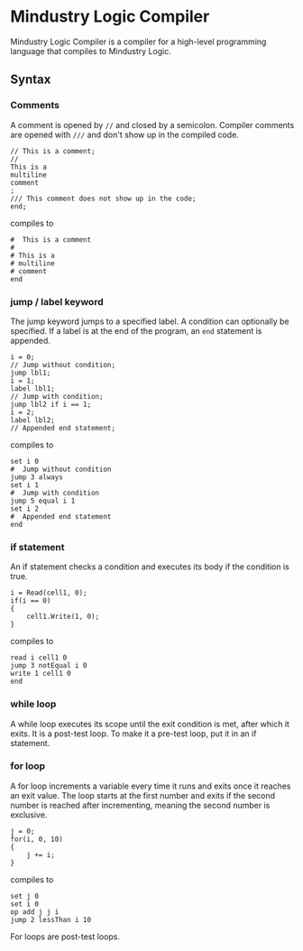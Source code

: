 # Mindustry Logic Compiler
Mindustry Logic Compiler is a compiler for a high-level programming language that compiles to Mindustry Logic.
## Syntax
### Comments
A comment is opened by ```//``` and closed by a semicolon. Compiler comments are opened with ```///``` and don't show up in the compiled code.
```
// This is a comment;
//
This is a
multiline
comment
;
/// This comment does not show up in the code;
end;
```
compiles to
```
#  This is a comment
# 
# This is a
# multiline
# comment
end
```
### jump / label keyword
The jump keyword jumps to a specified label. A condition can optionally be specified. If a label is at the end of the program, an ```end``` statement is appended.
```
i = 0;
// Jump without condition;
jump lbl1;
i = 1;
label lbl1;
// Jump with condition;
jump lbl2 if i == 1;
i = 2;
label lbl2;
// Appended end statement;
```
compiles to
```
set i 0
#  Jump without condition
jump 3 always
set i 1
#  Jump with condition
jump 5 equal i 1
set i 2
#  Appended end statement
end
```
### if statement
An if statement checks a condition and executes its body if the condition is true.
```
i = Read(cell1, 0);
if(i == 0)
{
    cell1.Write(1, 0);
}
```
compiles to
```
read i cell1 0
jump 3 notEqual i 0
write 1 cell1 0
end
```
### while loop
A while loop executes its scope until the exit condition is met, after which it exits. It is a post-test loop. To make it a pre-test loop, put it in an if statement.
### for loop
A for loop increments a variable every time it runs and exits once it reaches an exit value. The loop starts at the first number
and exits if the second number is reached after incrementing, meaning the second number is exclusive.
```
j = 0;
for(i, 0, 10)
{
    j += i;
}
```
compiles to
```
set j 0
set i 0
op add j j i
jump 2 lessThan i 10
```
For loops are post-test loops.
